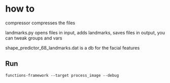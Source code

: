 # how to

compressor compresses the files

landmarks.py opens files in input, adds landmarks, saves files in output, you can tweak groups and vars

shape_predictor_68_landmarks.dat is a db for the facial features

## Run

```
functions-framework --target process_image --debug
```
